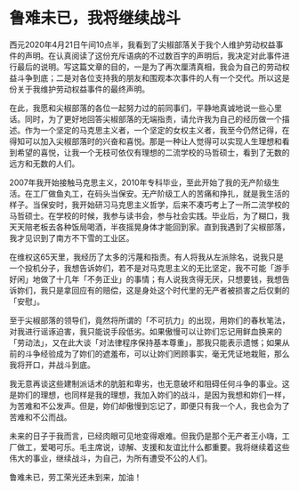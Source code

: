 # 鲁难未已，我将继续战斗


西元2020年4月21日午间10点半，我看到了尖椒部落关于我个人维护劳动权益事件的声明。在认真阅读了这份充斥语病的不过数百字的声明后，我决定对此事件进行最后的说明。写这篇文章的目的，一是为了再次厘清真相，我会为自己的劳动权益斗争到底；二是对各位支持我的朋友和围观本次事件的人有一个交代。所以这是份关于我维护劳动权益事件的最终声明。

在此，我愿和尖椒部落的各位一起努力过的前同事们，平静地真诚地说一些心里话。同时，为了更好地回答尖椒部落的无端指责，请允许我为自己的经历做一个描述。作为一个坚定的马克思主义者，一个坚定的女权主义者，我至今仍然记得，在得知可以加入尖椒部落时的兴奋和喜悦。那是一种让人觉得可以实现人生理想和看到希望的喜悦，让我一个无枝可依仅有理想的二流学校的马哲硕士，看到了无数的远方和无数的人们。

2007年我开始接触马克思主义，2010年专科毕业，至此开始了我的无产阶级生活。在工厂做鱼丸工，在码头当保安。无产阶级工人的苦痛和挣扎，就是我生活的样子。当保安时，我开始研习马克思主义哲学，后来不凑巧考上了一所二流学校的马哲硕士。在学校的时候，我参与读书会，参与社会实践。毕业后，为了糊口，我天天陪老板去各种饭局喝酒，半夜摇晃身体才能回到家。直到我遇到了尖椒部落，我才见识到了南方不下雪的工业区。

在维权这65天里，我经历了太多的污蔑和指责。有人将我从左派除名，说我只是一个投机分子，我想告诉妳们，若不是对马克思主义的无比坚定，我不可能「游手好闲」地做了十几年「不务正业」的事情；有人说我贪得无厌，只想要钱，我想告诉妳们，我只是拿回应有的赔偿，这是身处这个时代里的无产者被损害之后仅剩的「安慰」。

至于尖椒部落的领导们，竟然将所谓的「不可抗力」的出现，用妳们的春秋笔法，对我进行谣诼迫害，我只能说手段低劣。如果傲慢可以让妳们忘记用鲜血换来的「劳动法」，又在此大谈「对法律程序保持基本尊重」，那我只能表示遗憾；如果从前的斗争经验成为了妳们的遮羞布，可以让妳们罔顾事实，毫无凭证地栽赃，那么我将开口，并战斗到底。

我无意再谈这些建制派话术的肮脏和卑劣，也无意破坏和阻碍任何斗争的事业。这是妳们的理想，也同样是我的理想，我加入妳们的战斗，是因为我想和妳们一样，为苦难和不公发声。但是，妳们却傲慢到忘记了，即便只有我一个人，我也会为了苦难和不公而战。

未来的日子于我而言，已经肉眼可见地变得艰难。但我仍是那个无产者王小嗨，工厂做工，爱喝可乐。毛主席说，谅解、支援和友谊比什么都重要。我将继续着这些伟大的事业，继续战斗，为自己，为所有遭受不公的人们。

鲁难未已，劳工荣光还未到来，加油！
